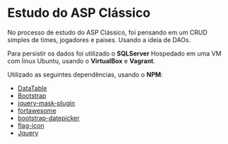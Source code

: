 # Estudo do ASP Clássico

No processo de estudo do ASP Clássico, foi pensando em um CRUD simples de times, jogadores e paises. Usando a ideia de DAOs.

Para persistir os dados foi utilizado o <b>SQLServer</b> Hospedado em uma VM com linux Ubuntu, usando o <b>VirtualBox</b> e <b>Vagrant</b>. 

Utilizado as seguintes dependências, usando o <b>NPM</b>:

<ul>
  <li><a href="https://github.com/DataTables">DataTable</a></li>
  <li><a href="https://github.com/twbs">Bootstrap</a></li>
  <li><a href="https://github.com/igorescobar/jQuery-Mask-Plugin">jquery-mask-plugin</a></li>
  <li><a href="https://www.npmjs.com/package/@fortawesome/fontawesome-free">fortawesome</a></li>
  <li><a href="https://www.npmjs.com/package/bootstrap-datepicker">bootstrap-datepicker</a></li>
  <li><a href="https://github.com/lipis/flag-icon-css">flag-icon</a></li>
  <li><a href="https://github.com/jquery/jquery">Jquery</a></li>
</ul>
